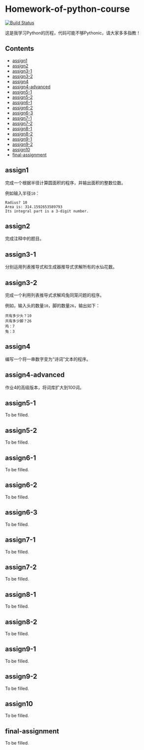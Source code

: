 # Homework-of-python-course
[![Build Status](https://travis-ci.org/hejk2008/Homework-of-python-course.svg?branch=master)](https://travis-ci.org/hejk2008/Homework-of-python-course)

这是我学习Python的历程，代码可能不够Pythonic，请大家多多指教！

## Contents

- [assign1](#assign1)
- [assign2](#assign2)
- [assign3-1](#assign3-1)
- [assign3-2](#assign3-2)
- [assign4](#assign4)
- [assign4-advanced](#assign4-advanced)
- [assign5-1](#assign5-1)
- [assign5-2](#assign5-2)
- [assign6-1](#assign6-1)
- [assign6-2](#assign6-2)
- [assign6-3](#assign6-3)
- [assign7-1](#assign7-1)
- [assign7-2](#assign7-2)
- [assign8-1](#assign8-1)
- [assign8-2](#assign8-2)
- [assign9-1](#assign9-1)
- [assign9-2](#assign9-2)
- [assign10](#assign10)
- [final-assignment](#final-assignment)

## assign1

完成一个根据半径计算圆面积的程序，并输出面积的整数位数。

例如输入半径```10```：

    Radius? 10
    Area is: 314.1592653589793
    Its integral part is a 3-digit number.

## assign2

完成注释中的题目。

## assign3-1

分别运用列表推导式和生成器推导式求解所有的水仙花数。

## assign3-2

完成一个利用列表推导式求解鸡兔同笼问题的程序。

例如，输入头的数量```10```，脚的数量```26```，输出如下：

    共有多少头？10
    共有多少脚？26
    鸡：7
    兔：3

## assign4

编写一个将一串数字变为“诗词”文本的程序。

## assign4-advanced

作业4的高级版本，将词库扩大到100词。

## assign5-1

To be filled.

## assign5-2

To be filled.

## assign6-1

To be filled.

## assign6-2

To be filled.

## assign6-3

To be filled.

## assign7-1

To be filled.

## assign7-2

To be filled.

## assign8-1

To be filled.

## assign8-2

To be filled.

## assign9-1

To be filled.

## assign9-2

To be filled.

## assign10

To be filled.

## final-assignment

To be filled.